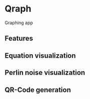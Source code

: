 # Qraph
Graphing app

## Features
## Equation visualization
## Perlin noise visualization
## QR-Code generation